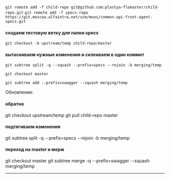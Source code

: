 `git remote add -f child-repo git@github.com:plastya-flomaster/child-repo.git`
`git remote add -f specs-repo https://git.moscow.alfaintra.net/scm/moos/common-api-front-agent-specs.git`
#### создаем тестовую ветку для папки specs
`git checkout -b upstream/temp child-repo/master` 
#### вытаскиваем нужные изменения и склеиваем в один коммит
`git subtree split -q --squash --prefix=specs --rejoin -b merging/temp`

`git checkout master`

`git subtree add --prefix=swagger --squash merging/temp`

Обновление:

#### обратно
git checkout upstream/temp
git pull child-repo master

#### подтягиваем изменения
git subtree split -q --prefix=specs --rejoin -b merging/temp

#### переход на master и мерж
git checkout master
git subtree merge -q --prefix=swagger --squash merging/temp

----
